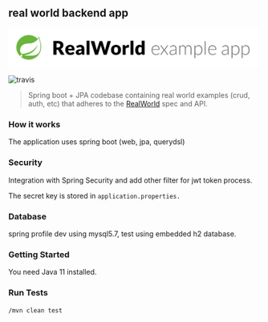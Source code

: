 ## real world backend app

![logo](example-logo.png)

![travis](https://travis-ci.com/Rebwon/real-world-backend.svg?branch=master)

> Spring boot + JPA codebase containing real world examples (crud, auth, etc) that adheres to the [RealWorld](https://github.com/gothinkster/realworld/tree/master/api) spec and API.

### How it works

The application uses spring boot (web, jpa, querydsl)

### Security

Integration with Spring Security and add other filter for jwt token process.

The secret key is stored in `application.properties.`

### Database

spring profile dev using mysql5.7, test using embedded h2 database.

### Getting Started

You need Java 11 installed.

### Run Tests

```
/mvn clean test
```